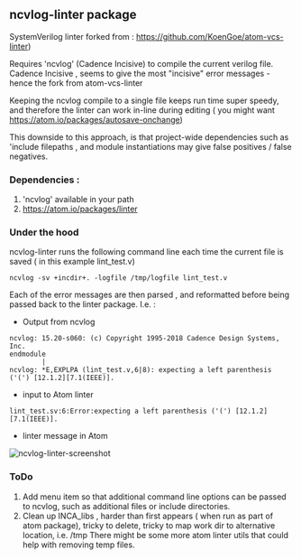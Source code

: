 ## ncvlog-linter package


SystemVerilog linter forked from :  https://github.com/KoenGoe/atom-vcs-linter)

Requires 'ncvlog' (Cadence Incisive) to compile the current verilog file. Cadence Incisive , seems to give the most "incisive"  error messages - hence the fork from atom-vcs-linter

Keeping the ncvlog compile to a single file keeps run time super speedy, and therefore the linter can work in-line during editing  ( you might want https://atom.io/packages/autosave-onchange)

This downside to this approach, is that project-wide dependencies such as  'include filepaths , and module instantiations may give false positives / false negatives.

### Dependencies :

1. 'ncvlog' available in your path
1. https://atom.io/packages/linter

### Under the hood

ncvlog-linter runs the following command line each time the current file is saved ( in this example lint_test.v)

```
ncvlog -sv +incdir+. -logfile /tmp/logfile lint_test.v
```



Each of the error messages are then parsed , and reformatted before being passed back to the linter package. I.e. :  

* Output from ncvlog 

```
ncvlog: 15.20-s060: (c) Copyright 1995-2018 Cadence Design Systems, Inc.
endmodule 
        |
ncvlog: *E,EXPLPA (lint_test.v,6|8): expecting a left parenthesis ('(') [12.1.2][7.1(IEEE)].
```

* input to Atom linter

```
lint_test.sv:6:Error:expecting a left parenthesis ('(') [12.1.2][7.1(IEEE)].
```

* linter message in Atom

![ncvlog-linter-screenshot](https://user-images.githubusercontent.com/68588485/91172343-ed2f2800-e6d3-11ea-8c56-accab977e416.png)

### ToDo

1. Add menu item so that additional command line options can be passed to ncvlog, such as additional files or include directories.
2. Clean up INCA_libs , harder than first appears ( when run as part of atom package), tricky to delete, tricky to map work dir to alternative location, i.e.  /tmp
There might be some more atom linter utils that could help with removing temp files. 
